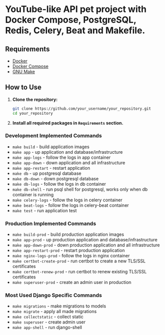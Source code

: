 # YouTube-like API pet project with Docker Compose, PostgreSQL, Redis, Celery, Beat and Makefile.

## Requirements

- [Docker](https://www.docker.com/get-started)
- [Docker Compose](https://docs.docker.com/compose/install/)
- [GNU Make](https://www.gnu.org/software/make/)

## How to Use

1. **Clone the repository:**

   ```bash
   git clone https://github.com/your_username/your_repository.git
   cd your_repository

2. **Install all required packages in `Requirements` section.**


### Development Implemented Commands

* `make build` - build application images
* `make app` - up application and database/infrastructure
* `make app-logs` - follow the logs in app container
* `make app-down` - down application and all infrastructure
* `make app-restart` - restart application
* `make db` - up postgresql database
* `make db-down` - down postgresql database
* `make db-logs` - follow the logs in db container
* `make db-shell` - run psql shell for postgresql, works only when db container is running
* `make celery-logs` - follow the logs in celery container
* `make beat-logs` - follow the logs in celery-beat container
* `make test` - run application test


### Production Implemented Commands

* `make build-prod` - build production application images
* `make app-prod` - up production application and database/infrastructure
* `make app-down-prod` - down production application and all infrastructure
* `make app-restart-prod` - restart production application
* `make nginx-logs-prod` - follow the logs in nginx container
* `make certbot-create-prod` - run certbot to create a new TLS/SSL certificates
* `make certbot-renew-prod` - run certbot to renew existing TLS/SSL certificates
* `make superuser-prod` - create an admin user in production


### Most Used Django Specific Commands

* `make migrations` - make migrations to models
* `make migrate` - apply all made migrations
* `make collectstatic` - collect static
* `make superuser` - create admin user
* `make app-shell` - run django-shell